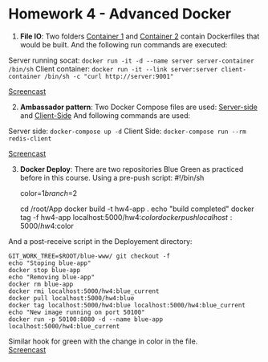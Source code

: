 # Homework 4 - Advanced Docker


1) **File IO**: 
Two folders [Container 1](https://github.com/shivajividhale/HW/tree/master/HW4/Task1/Container1) and [Container 2](https://github.com/shivajividhale/HW/tree/master/HW4/Task1/Container2) contain Dockerfiles that would be built. And the following run commands are executed:

Server running socat:
	`docker run -it -d --name server server-container  /bin/sh`
Client container:
	`docker run -it --link server:server client-container /bin/sh -c "curl http://server:9001"`

[Screencast](http://youtu.be/hXqEQs1u0OY?hd=1)

2) **Ambassador pattern**: 
Two Docker Compose files are used: [Server-side](https://github.com/shivajividhale/HW/blob/master/HW4/Task2/server-host/docker-compose.yml) and [Client-Side](https://github.com/shivajividhale/HW/blob/master/HW4/Task2/client-host/Task2/docker-compose.yml)
And following commands are used:

Server side:
	`docker-compose up -d`
Client Side:
	`docker-compose run --rm redis-client`

[Screencast](https://www.youtube.com/watch?v=bx92qWOMFZQ&feature=youtu.be&hd=1)

3) **Docker Deploy**: 
There are two repositories Blue Green as practiced before in this course.
Using a pre-push script:
	#!/bin/sh

	color=$1
	branch=$2

	cd /root/App
	docker build -t hw4-app .
	echo "build completed"
	docker tag -f  hw4-app localhost:5000/hw4:$color
	docker push localhost:5000/hw4:$color

And a post-receive script in the Deployement directory:

	GIT_WORK_TREE=$ROOT/blue-www/ git checkout -f  
	echo "Stoping blue-app"
	docker stop blue-app  
	echo "Removing blue-app"
	docker rm blue-app
	docker rmi localhost:5000/hw4:blue_current  
	docker pull localhost:5000/hw4:blue
	docker tag localhost:5000/hw4:blue localhost:5000/hw4:blue_current
	echo "New image running on port 50100"
	docker run -p 50100:8080 -d --name blue-app localhost:5000/hw4:blue_current

Similar hook for green with the change in color in the file. <br>
[Screencast](http://youtu.be/xQbFPzAgxFU?hd=1)
